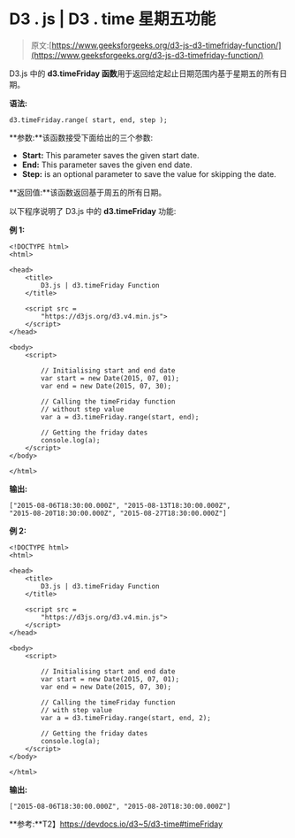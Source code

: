# D3 . js | D3 . time 星期五功能

> 原文:[https://www.geeksforgeeks.org/d3-js-d3-timefriday-function/](https://www.geeksforgeeks.org/d3-js-d3-timefriday-function/)

D3.js 中的 **d3.timeFriday 函数**用于返回给定起止日期范围内基于星期五的所有日期。

**语法:**

```
d3.timeFriday.range( start, end, step );
```

**参数:**该函数接受下面给出的三个参数:

*   **Start:** This parameter saves the given start date.
*   **End:** This parameter saves the given end date.
*   **Step:** is an optional parameter to save the value for skipping the date.

**返回值:**该函数返回基于周五的所有日期。

以下程序说明了 D3.js 中的 **d3.timeFriday** 功能:

**例 1:**

```
<!DOCTYPE html>
<html>

<head>
    <title>
        D3.js | d3.timeFriday Function
    </title>

    <script src = 
        "https://d3js.org/d3.v4.min.js">
    </script>
</head>

<body>
    <script>

        // Initialising start and end date
        var start = new Date(2015, 07, 01);
        var end = new Date(2015, 07, 30);

        // Calling the timeFriday function
        // without step value
        var a = d3.timeFriday.range(start, end);

        // Getting the friday dates
        console.log(a);
    </script>
</body>

</html>
```

**输出:**

```
["2015-08-06T18:30:00.000Z", "2015-08-13T18:30:00.000Z", 
"2015-08-20T18:30:00.000Z", "2015-08-27T18:30:00.000Z"]

```

**例 2:**

```
<!DOCTYPE html>
<html>

<head>
    <title>
        D3.js | d3.timeFriday Function
    </title>

    <script src = 
        "https://d3js.org/d3.v4.min.js">
    </script>
</head>

<body>
    <script>

        // Initialising start and end date
        var start = new Date(2015, 07, 01);
        var end = new Date(2015, 07, 30);

        // Calling the timeFriday function
        // with step value
        var a = d3.timeFriday.range(start, end, 2);

        // Getting the friday dates
        console.log(a);
    </script>
</body>

</html>
```

**输出:**

```
["2015-08-06T18:30:00.000Z", "2015-08-20T18:30:00.000Z"]

```

**参考:**T2】https://devdocs.io/d3~5/d3-time#timeFriday